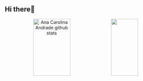 ## Hi there👋

<div align="center">  
  <img width="48%" height="180px" src="https://github-readme-stats.vercel.app/api?username=anacarolinadr&show_icons=true&count_private=true&hide_border=true&title_color=8c67db&icon_color=8c67db&text_color=fff&bg_color=282c3d" alt="Ana Carolina Andrade github stats" /> 
  <img width="41%" height="180px" src="https://github-readme-stats.vercel.app/api/top-langs/?username=anacarolinadr&layout=compact&hide_border=true&title_color=8c67db&text_color=FFFFFF&bg_color=282c3d" />
</div>


<!--
**anacarolinadr/anacarolinadr** is a ✨ _special_ ✨ repository because its `README.md` (this file) appears on your GitHub profile.

Here are some ideas to get you started:

- 🔭 I’m currently working on ...
- 🌱 I’m currently learning ...
- 👯 I’m looking to collaborate on ...
- 🤔 I’m looking for help with ...
- 💬 Ask me about ...
- 📫 How to reach me: ...
- 😄 Pronouns: ...
- ⚡ Fun fact: ...
-->
